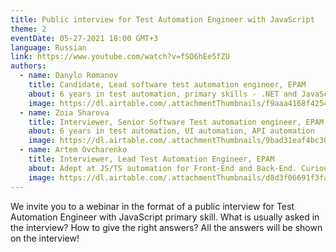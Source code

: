 ```yaml
---
title: Public interview for Test Automation Engineer with JavaScript
theme: 2
eventDate: 05-27-2021 18:00 GMT+3
language: Russian
link: https://www.youtube.com/watch?v=fSO6hEe5fZU
authors:
  - name: Danylo Romanov
    title: Candidate, Lead software test automation engineer, EPAM
    about: 6 years in test automation, primary skills - .NET and JavaScript. UI/API automation
    image: https://dl.airtable.com/.attachmentThumbnails/f9aaa4168f4254d9227351d01b47779a/8032269f
  - name: Zoia Sharova
    title: Interviewer, Senior Software Test automation engineer, ЕРАМ
    about: 6 years in test automation, UI automation, API automation
    image: https://dl.airtable.com/.attachmentThumbnails/9bad31eaf4bc302349872acbfe839535/f1135855
  - name: Artem Ovcharenko
    title: Interviewer, Lead Test Automation Engineer, ЕРАМ
    about: Adept at JS/TS automation for Front-End and Back-End. Curious about Leadership and People management skills development Keen on learning and coaching.
    image: https://dl.airtable.com/.attachmentThumbnails/d8d3f06691f3fab9f171f69ea206f1dc/cb952edf
---
```


We invite you to a webinar in the format of a public interview for Test Automation Engineer with JavaScript primary skill.
What is usually asked in the interview?
How to give the right answers?
All the answers will be shown on the interview!
